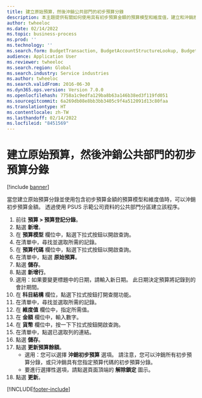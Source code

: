 ```yaml
---
title: 建立原始預算，然後沖銷公共部門的初步預算分錄
description: 本主題提供有關如何使用具有初步預算金額的預算模型和維度值，建立和沖銷原始預算分錄的資訊。
author: twheeloc
ms.date: 02/14/2022
ms.topic: business-process
ms.prod: ''
ms.technology: ''
ms.search.form: BudgetTransaction, BudgetAccountStructureLookup, BudgetTransactionMultiPost
audience: Application User
ms.reviewer: twheeloc
ms.search.region: Global
ms.search.industry: Service industries
ms.author: twheeloc
ms.search.validFrom: 2016-06-30
ms.dyn365.ops.version: Version 7.0.0
ms.openlocfilehash: 7758a1c9edfa129ba8b63a146b38ed3f119fd051
ms.sourcegitcommit: 6a269db08e8bb3bb3405c9f4a512091d13c80faa
ms.translationtype: HT
ms.contentlocale: zh-TW
ms.lasthandoff: 02/14/2022
ms.locfileid: "8451569"
---
```

# <a name="create-an-original-budget-and-then-reverse-preliminary-budget-entries-in-the-public-sector"></a>建立原始預算，然後沖銷公共部門的初步預算分錄

[!include [banner](../../includes/banner.md)]

當您建立原始預算分錄並使用包含初步預算金額的預算模型和維度值時，可以沖銷初步預算金額。 透過使用 PSUS 示範公司資料的公共部門分區建立該程序。

1. 前往 **預算 > 預算登記分錄**。
2. 點選 **新增**。
3. 在 **預算模型** 欄位中，點選下拉式按鈕以開啟查詢。
4. 在清單中，尋找並選取所需的記錄。
5. 在 **預算代碼** 欄位中，點選下拉式按鈕以開啟查詢。
6. 在清單中，點選 **原始預算**。
7. 點選 **儲存**。
8. 點選 **新增行**。
9. 選用：如果要變更標題中的日期，請輸入新日期。 此日期決定預算將記錄到的會計期間。
10. 在 **科目結構** 欄位，點選下拉式按鈕打開查閱功能。
11. 在清單中，尋找並選取所需的記錄。
12. 在 **維度值** 欄位中，指定所需值。
13. 在 **金額** 欄位中，輸入數字。
14. 在 **貨幣** 欄位中，按一下下拉式按鈕開啟查詢。
15. 在清單中，點選已選取列的連結。
16. 點選 **儲存**。
17. 點選 **更新預算餘額**。
    * 選用：您可以選擇 **沖銷初步預算** 選項。 請注意，您可以沖銷所有初步預算分錄，或只沖銷具有您指定預算代碼的初步預算分錄。  
    * 要進行選擇性選項，請點選頁面頂端的 **解除鎖定** 圖示。  
18. 點選 **更新**。



[!INCLUDE[footer-include](../../../includes/footer-banner.md)]
